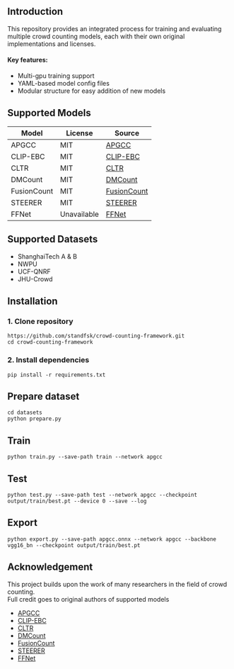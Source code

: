 
## Introduction
This repository provides an integrated process for training and evaluating multiple crowd counting models, each with their own original implementations and licenses.

#### Key features:
- Multi-gpu training support
- YAML-based model config files
- Modular structure for easy addition of new models

## Supported Models
| Model       | License       | Source |
|-------------|---------------|--------|
| APGCC       | MIT  | [APGCC](https://github.com/AaronCIH/APGCC) |
| CLIP-EBC    | MIT  | [CLIP-EBC](https://github.com/Yiming-M/CLIP-EBC) |
| CLTR        | MIT  | [CLTR](https://github.com/dk-liang/CLTR) |
| DMCount     | MIT  | [DMCount](https://github.com/cvlab-stonybrook/DM-Count) |
| FusionCount | MIT  | [FusionCount](https://github.com/Yiming-M/FusionCount) |
| STEERER     | MIT  | [STEERER](https://github.com/taohan10200/STEERER) |
| FFNet     | Unavailable  | [FFNet](https://github.com/erdongsanshi/Fuss-Free-structure) |

## Supported Datasets
- ShanghaiTech A & B
- NWPU
- UCF-QNRF
- JHU-Crowd

## Installation
### 1. Clone repository
```
https://github.com/standfsk/crowd-counting-framework.git
cd crowd-counting-framework
```
### 2. Install dependencies
```
pip install -r requirements.txt
```

## Prepare dataset
```
cd datasets
python prepare.py
```

## Train
```
python train.py --save-path train --network apgcc
```

## Test
```
python test.py --save-path test --network apgcc --checkpoint output/train/best.pt --device 0 --save --log 
```

## Export
```
python export.py --save-path apgcc.onnx --network apgcc --backbone vgg16_bn --checkpoint output/train/best.pt 
```

## Acknowledgement
This project builds upon the work of many researchers in the field of crowd counting.<br>
Full credit goes to original authors of supported models
- [APGCC](https://github.com/AaronCIH/APGCC)
- [CLIP-EBC](https://github.com/Yiming-M/CLIP-EBC)
- [CLTR](https://github.com/dk-liang/CLTR)
- [DMCount](https://github.com/cvlab-stonybrook/DM-Count)
- [FusionCount](https://github.com/Yiming-M/FusionCount)
- [STEERER](https://github.com/taohan10200/STEERER)
- [FFNet](https://github.com/erdongsanshi/Fuss-Free-structure)




